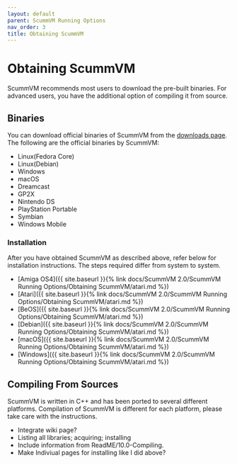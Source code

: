 ```yaml
---
layout: default
parent: ScummVM Running Options
nav_order: 3
title: Obtaining ScummVM
---
```


# Obtaining ScummVM

ScummVM recommends most users to download the pre-built binaries. For advanced users, you have the additional option of compiling it from source.

## Binaries

You can download official binaries of ScummVM from the [downloads page](some_link). The following are the official binaries by ScummVM:

- Linux(Fedora Core)
- Linux(Debian)
- Windows
- macOS
- Dreamcast
- GP2X
- Nintendo DS
- PlayStation Portable
- Symbian
- Windows Mobile

### Installation 

After you have obtained ScummVM as described above, refer below for installation instructions. 
The steps required differ from system to system.
- [Amiga OS4]({{ site.baseurl }}{% link docs/ScummVM 2.0/ScummVM Running Options/Obtaining ScummVM/atari.md %})
- [Atari]({{ site.baseurl }}{% link docs/ScummVM 2.0/ScummVM Running Options/Obtaining ScummVM/atari.md %})
- [BeOS]({{ site.baseurl }}{% link docs/ScummVM 2.0/ScummVM Running Options/Obtaining ScummVM/atari.md %})
- [Debian]({{ site.baseurl }}{% link docs/ScummVM 2.0/ScummVM Running Options/Obtaining ScummVM/atari.md %})
- [macOS]({{ site.baseurl }}{% link docs/ScummVM 2.0/ScummVM Running Options/Obtaining ScummVM/atari.md %})
- [Windows]({{ site.baseurl }}{% link docs/ScummVM 2.0/ScummVM Running Options/Obtaining ScummVM/atari.md %})


## Compiling From Sources

ScummVM is written in C++ and has been ported to several different platforms. Compilation of ScummVM is different for each platform, please take care with the instructions.

- Integrate wiki page?
- Listing all libraries; acquiring; installing
- Include information from ReadME/10.0-Compiling.
- Make Indiviual pages for installing like I did above?
